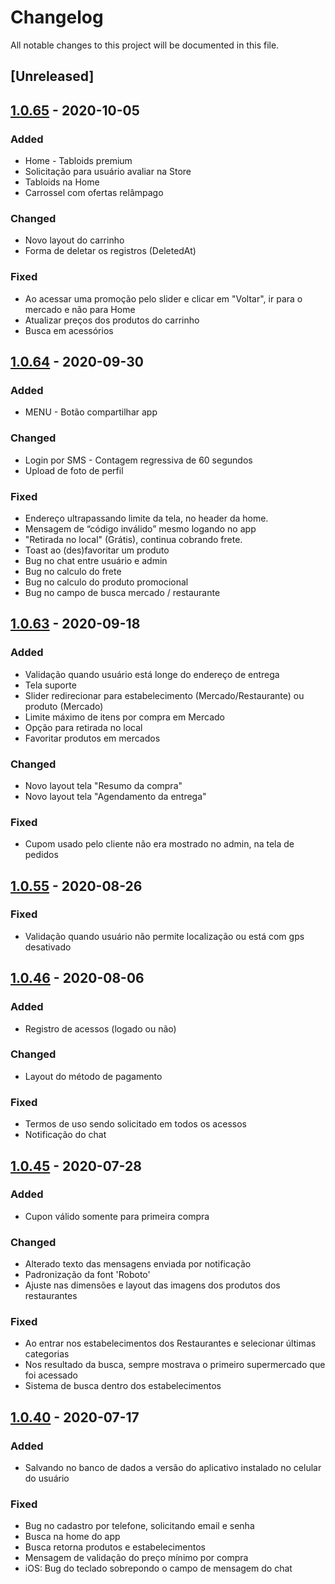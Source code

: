 # Changelog

All notable changes to this project will be documented in this file.

## [Unreleased]

## [1.0.65]() - 2020-10-05

### Added

- Home - Tabloids premium
- Solicitação para usuário avaliar na Store
- Tabloids na Home
- Carrossel com ofertas relâmpago

### Changed

- Novo layout do carrinho
- Forma de deletar os registros (DeletedAt)

### Fixed

- Ao acessar uma promoção pelo slider e clicar em "Voltar", ir para o mercado e não para Home
- Atualizar preços dos produtos do carrinho
- Busca em acessórios

## [1.0.64]() - 2020-09-30

### Added

- MENU - Botão compartilhar app

### Changed

- Login por SMS - Contagem regressiva de 60 segundos
- Upload de foto de perfil

### Fixed

- Endereço ultrapassando limite da tela, no header da home.
- Mensagem de “código inválido” mesmo logando no app
- "Retirada no local" (Grátis), continua cobrando frete.
- Toast ao (des)favoritar um produto
- Bug no chat entre usuário e admin
- Bug no calculo do frete
- Bug no calculo do produto promocional
- Bug no campo de busca mercado / restaurante

## [1.0.63]() - 2020-09-18

### Added

- Validação quando usuário está longe do endereço de entrega
- Tela suporte
- Slider redirecionar para estabelecimento (Mercado/Restaurante) ou produto (Mercado)
- Limite máximo de itens por compra em Mercado
- Opção para retirada no local
- Favoritar produtos em mercados

### Changed

- Novo layout tela "Resumo da compra"
- Novo layout tela "Agendamento da entrega"

### Fixed

- Cupom usado pelo cliente não era mostrado no admin, na tela de pedidos


## [1.0.55]() - 2020-08-26

### Fixed

- Validação quando usuário não permite localização ou está com gps desativado


## [1.0.46]() - 2020-08-06

### Added

- Registro de acessos (logado ou não)

### Changed

- Layout do método de pagamento

### Fixed

- Termos de uso sendo solicitado em todos os acessos
- Notificação do chat

## [1.0.45]() - 2020-07-28

### Added

- Cupon válido somente para primeira compra

### Changed

- Alterado texto das mensagens enviada por notificação
- Padronização da font 'Roboto'
- Ajuste nas dimensões e layout das imagens dos produtos dos restaurantes

### Fixed

- Ao entrar nos estabelecimentos dos Restaurantes e selecionar últimas categorias
- Nos resultado da busca, sempre mostrava o primeiro supermercado que foi acessado
- Sistema de busca dentro dos estabelecimentos


## [1.0.40]() - 2020-07-17

### Added

- Salvando no banco de dados a versão do aplicativo instalado no celular do usuário

<!-- ### Changed -->

### Fixed

- Bug no cadastro por telefone, solicitando email e senha
- Busca na home do app
- Busca retorna produtos e estabelecimentos
- Mensagem de validação do preço mínimo por compra
- iOS: Bug do teclado sobrepondo o campo de mensagem do chat
